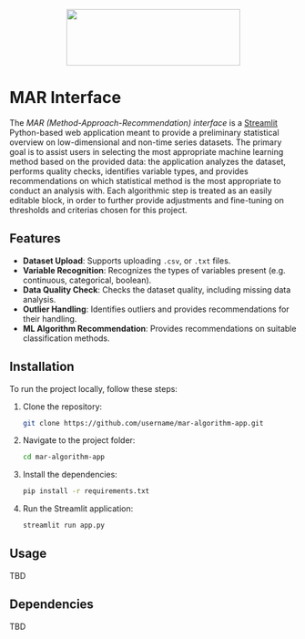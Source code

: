 <p align="center">
  <img width="305" height="99" src="https://i.ibb.co/g6k3gvC/mar-high-resolution-logo-4.png">
</p>

# **MAR Interface**

The *MAR (Method-Approach-Recommendation) interface* is a [Streamlit](//) Python-based web application meant to provide a preliminary statistical overview on low-dimensional and non-time series datasets. The primary goal is to assist users in selecting the most appropriate machine learning method based on the provided data: the application analyzes the dataset, performs quality checks, identifies variable types, and provides recommendations on which statistical method is the most appropriate to conduct an analysis with. Each algorithmic step is treated as an easily editable block, in order to further provide adjustments and fine-tuning on thresholds and criterias chosen for this project.

## **Features**

- **Dataset Upload**: Supports uploading `.csv`, or `.txt` files.
- **Variable Recognition**: Recognizes the types of variables present (e.g. continuous, categorical, boolean).
- **Data Quality Check**: Checks the dataset quality, including missing data analysis.
- **Outlier Handling**: Identifies outliers and provides recommendations for their handling.
- **ML Algorithm Recommendation**: Provides recommendations on suitable classification methods.

## **Installation**

To run the project locally, follow these steps:

1. Clone the repository:
   ```bash
   git clone https://github.com/username/mar-algorithm-app.git
   ```
2. Navigate to the project folder:
   ```bash
   cd mar-algorithm-app
   ```
3. Install the dependencies:
   ```bash
   pip install -r requirements.txt
   ```
4. Run the Streamlit application:
   ```bash
   streamlit run app.py
   ```

## **Usage**

TBD

## **Dependencies**

TBD


